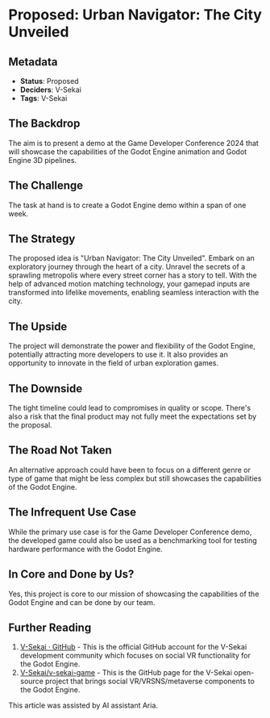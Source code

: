 # Proposed: Urban Navigator: The City Unveiled

## Metadata

- **Status**: Proposed
- **Deciders**: V-Sekai
- **Tags**: V-Sekai

## The Backdrop

The aim is to present a demo at the Game Developer Conference 2024 that will showcase the capabilities of the Godot Engine animation and Godot Engine 3D pipelines.

## The Challenge

The task at hand is to create a Godot Engine demo within a span of one week.

## The Strategy

The proposed idea is "Urban Navigator: The City Unveiled". Embark on an exploratory journey through the heart of a city. Unravel the secrets of a sprawling metropolis where every street corner has a story to tell. With the help of advanced motion matching technology, your gamepad inputs are transformed into lifelike movements, enabling seamless interaction with the city.

## The Upside

The project will demonstrate the power and flexibility of the Godot Engine, potentially attracting more developers to use it. It also provides an opportunity to innovate in the field of urban exploration games.

## The Downside

The tight timeline could lead to compromises in quality or scope. There's also a risk that the final product may not fully meet the expectations set by the proposal.

## The Road Not Taken

An alternative approach could have been to focus on a different genre or type of game that might be less complex but still showcases the capabilities of the Godot Engine.

## The Infrequent Use Case

While the primary use case is for the Game Developer Conference demo, the developed game could also be used as a benchmarking tool for testing hardware performance with the Godot Engine.

## In Core and Done by Us?

Yes, this project is core to our mission of showcasing the capabilities of the Godot Engine and can be done by our team.

## Further Reading

1. [V-Sekai · GitHub](https://github.com/v-sekai) - This is the official GitHub account for the V-Sekai development community which focuses on social VR functionality for the Godot Engine.
2. [V-Sekai/v-sekai-game](https://github.com/v-sekai/v-sekai-game) - This is the GitHub page for the V-Sekai open-source project that brings social VR/VRSNS/metaverse components to the Godot Engine.

This article was assisted by AI assistant Aria.
